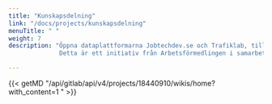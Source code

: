 ```yaml
---
title: "Kunskapsdelning"
link: "/docs/projects/kunskapsdelning"
menuTitle: " "
weight: 7
description: "Öppna dataplattformarna Jobtechdev.se och Trafiklab, tillsammans med Lunds universitet samlar och delar kunskap, insikter och verktyg för att bedriva operativ verksamhet kring öppna data, öppna data-plattformar och öppen källkod.             
              Detta är ett initiativ från Arbetsförmedlingen i samarbete med Digg, Internetstiftelsen och SKR."

---
```


{{< getMD "/api/gitlab/api/v4/projects/18440910/wikis/home?with_content=1 " >}}